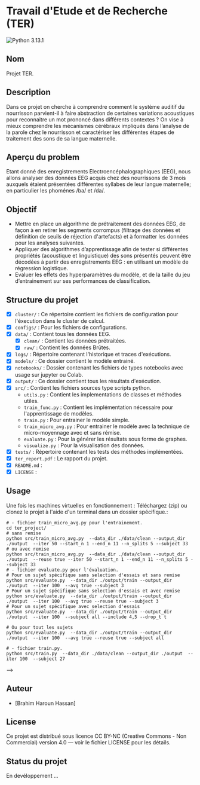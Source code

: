 # Travail d'Etude et de Recherche (TER)

![Python 3.13.1](https://img.shields.io/badge/Python-3.13.1-yellow?style=plastic)

## Nom

Projet TER.

## Description

Dans ce projet on cherche à comprendre comment le système auditif du nourrisson parvient-il à faire abstraction de certaines variations acoustiques pour reconnaitre un mot prononcé dans différents contextes ?
On vise à mieux comprendre les mécanismes cérébraux impliqués dans l’analyse de la parole chez le nourrisson et caractériser les différentes étapes de traitement des sons de sa langue maternelle.

## Aperçu du problem

Etant donné des enregistrements Electroencéphalographiques (EEG), nous allons analyser des données EEG acquis chez des nourrissons de 3 mois auxquels étaient présentées différentes syllabes de leur langue maternelle; en particulier les phoménes /ba/ et /da/.

## Objectif

- Mettre en place un algorithme de prétraitement des données EEG, de façon à en retirer les segments corrompus (filtrage des données et définition de seuils de réjection d'artefacts) et à formatter les données pour les analyses suivantes.
- Appliquer des algorithmes d’apprentissage afin de tester si différentes propriétés (acoustique et linguistique) des sons présentés peuvent être décodées à partir des enregistrements EEG : en utilisant un modèle de régression logistique.
- Evaluer les effets des hyperparamètres du modèle, et de la taille du jeu d’entrainement sur ses performances de classification.

## Structure du projet

- [x] `cluster/` : Ce répertoire contient les fichiers de configuration pour l'éxecution dans le cluster de calcul.
- [x] `configs/` : Pour les fichiers de configurations.
- [x] `data/` : Contient tous les données EEG.
  - [x] `clean/` : Contient les données prétraitées.
  - [x] `raw/` : Contient les données Brûtes.
- [x] `logs/` : Répertoire contenant l'historique et traces d'exécutions.
- [x] `models/` : Ce dossier contient le modèle entrainé.
- [x] `notebooks/` : Dossier contenant les fichiers de types notebooks avec usage sur jupyter ou Colab.
- [x] `output/` : Ce dossier contient tous les résultats d'exécution.
- [x] `src/` : Contient les fichiers sources type scripts python.
  - `utils.py` : Contient les implementations de classes et méthodes utiles.
  - `train_func.py` : Contient les implémentation nécessaire pour l'apprentissage de modèles.
  - `train.py` : Pour entrainer le modèle simple.
  - `train_micro_avg.py` : Pour entrainer le modèle avec la technique de micro-moyennage avec et sans rémise.
  - `evaluate.py` : Pour la générer les résultats sous forme de graphes.
  - `visualize.py` : Pour la visualisation des données.
- [x] `tests/` : Répertoire contenant les tests des méthodes implémentées.
- [x] `ter_report.pdf` : Le rapport du projet.
- [x] `README.md` :
- [x] `LICENSE` :

## Usage

Une fois les machines virtuelles en fonctionnement :
Téléchargez (zip) ou clonez le projet à l'aide d'un terminal dans un dossier spécifique.:

```
# - fichier train_micro_avg.py pour l'entrainement.
cd ter_project/
# sans remise
python src/train_micro_avg.py  --data_dir ./data/clean --output_dir ./output  --iter 50 --start_n 1 --end_n 11 --n_splits 5 --subject 33
# ou avec remise
python src/train_micro_avg.py  --data_dir ./data/clean --output_dir ./output  --reuse true --iter 50 --start_n 1 --end_n 11 --n_splits 5 --subject 33
# - fichier evaluate.py pour l'évaluation.
# Pour un sujet spécifique sans selection d'essais et sans remise
python src/evaluate.py  --data_dir ./output/train --output_dir ./output  --iter 100  --avg true --subject 3
# Pour un sujet spécifique sans selection d'essais et avec remise
python src/evaluate.py  --data_dir ./output/train --output_dir ./output  --iter 100  --avg true --reuse true --subject 3
# Pour un sujet spécifique avec selection d'essais
python src/evaluate.py  --data_dir ./output/train --output_dir ./output  --iter 100  --subject all --include 4,5 --drop_t t

# Ou pour tout les sujets
python src/evaluate.py  --data_dir ./output/train --output_dir ./output  --iter 100  --avg true --reuse true --subject all

# - fichier train.py.
python src/train.py  --data_dir ./data/clean --output_dir ./output  --iter 100  --subject 27
```

-->

## Auteur

- [Brahim Haroun Hassan]

## License

Ce projet est distribué sous licence CC BY-NC (Creative Commons - Non Commercial) version 4.0 — voir le fichier LICENSE pour les détails.

## Status du projet

En devéloppement ...
